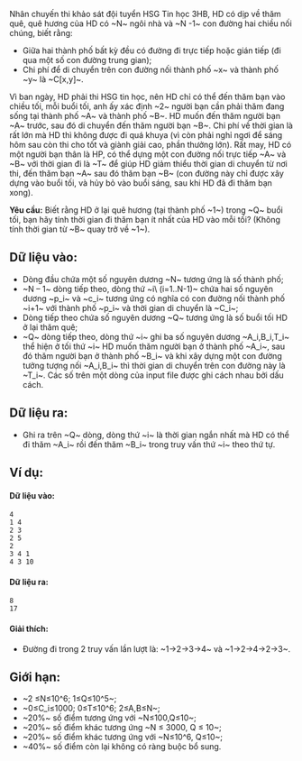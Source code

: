 <!--**<center>NGUỒN: ĐỀ THI THỬ VOI 2015 3HB (Hải phòng - Hải Dương - Hưng Yên - Bắc Giang)</center>**-->

Nhân chuyến thi khảo sát đội tuyển HSG Tin học 3HB, HD có dịp về thăm quê, quê hương của HD có ~N~ ngôi nhà và ~N -1~ con đường hai chiều nối chúng, biết rằng:
- Giữa hai thành phố bất kỳ đều có đường đi trực tiếp hoặc gián tiếp (đi qua một số con đường trung gian);
- Chi phí để di chuyển trên con đường nối thành phố ~x~ và thành phố ~y~ là ~C[x,y]~.

Vì ban ngày, HD phải thi HSG tin học, nên HD chỉ có thể đến thăm bạn vào chiều tối, mỗi buổi tối, anh ấy xác định ~2~ người bạn cần phải thăm đang sống tại thành phố ~A~ và thành phố ~B~. HD muốn đến thăm người bạn ~A~ trước, sau đó di chuyển đến thăm người bạn ~B~. Chi phí về thời gian là rất lớn mà HD thì không được đi quá khuya (vì còn phải nghỉ ngơi để sáng hôm sau còn thi cho tốt và giành giải cao, phần thưởng lớn). Rất may, HD có một người bạn thân là HP, có thể dựng một con đường nối trực tiếp ~A~ và ~B~ với thời gian đi là ~T~ để giúp HD giảm thiểu thời gian di chuyển từ nơi thi, đến thăm bạn ~A~ sau đó thăm bạn ~B~ (con đường này chỉ được xây dựng vào buổi tối, và hủy bỏ vào buổi sáng, sau khi HD đã đi thăm bạn xong).

**Yêu cầu:** Biết rằng HD ở lại quê hương (tại thành phố ~1~) trong ~Q~ buổi tối, bạn hãy tính thời gian đi thăm bạn ít nhất của HD vào mỗi tối? (Không tính thời gian từ ~B~ quay trở về ~1~).

## Dữ liệu vào:
- Dòng đầu chứa một số nguyên dương ~N~ tương ứng là số thành phố;
- ~N – 1~ dòng tiếp theo, dòng thứ ~i\ (i=1..N-1)~ chứa hai số nguyên dương ~p_i~ và ~c_i~ tương ứng có nghĩa có con đường nối thành phố ~i+1~ với thành phố ~p_i~ và thời gian di chuyển là ~C_i~;
- Dòng tiếp theo chứa số nguyên dương ~Q~ tương ứng là số buổi tối HD ở lại thăm quê;
- ~Q~ dòng tiếp theo, dòng thứ ~i~ ghi ba số nguyên dương ~A_i,B_i,T_i~ thể hiện ở tối thứ ~i~ HD muốn thăm người bạn ở thành phố ~A_i~, sau đó thăm người bạn ở thành phố ~B_i~ và khi xây dựng một con đường tưởng tượng nối ~A_i,B_i~ thì thời gian di chuyển trên con đường này là ~T_i~.
Các số trên một dòng của input file được ghi cách nhau bởi dấu cách.

## Dữ liệu ra:
- Ghi ra trên ~Q~ dòng, dòng thứ ~i~ là thời gian ngắn nhất mà HD có thể đi thăm ~A_i~ rồi đến thăm ~B_i~ trong truy vấn thứ ~i~ theo thứ tự.

## Ví dụ:
#### Dữ liệu vào:
```
4
1 4
2 3
2 5
2
3 4 1
4 3 10
```

#### Dữ liệu ra:
```
8
17
```

#### Giải thích:
- Đường đi trong 2 truy vấn lần lượt là: ~1→2→3→4~ và ~1→2→4→2→3~.

## Giới hạn:
- ~2 ≤N≤10^6; 1≤Q≤10^5~;
- ~0≤C_i≤1000; 0≤T≤10^6; 2≤A,B≤N~;
- ~20\%~ số điểm tương ứng với ~N≤100,Q≤10~;
- ~20\%~ số điểm khác tương ứng ~N ≤ 3000, Q ≤ 10~;
- ~20\%~ số điểm khác tương ứng với ~N≤10^6, Q≤10~;
- ~40\%~ số điểm còn lại không có ràng buộc bổ sung.